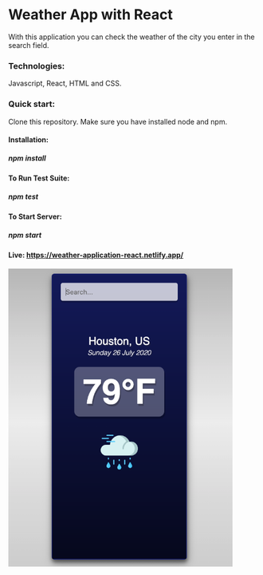 # Weather App with React

With this application you can check the weather of the city you enter in the search field.

### Technologies:
Javascript, React, HTML and CSS.

### Quick start:
Clone this repository. Make sure you have installed node and npm.

#### Installation:

##### npm install

#### To Run Test Suite:

##### npm test

#### To Start Server:

##### npm start

#### Live: https://weather-application-react.netlify.app/

<img src="build/static/media/Screenshot.png" width= "450">


